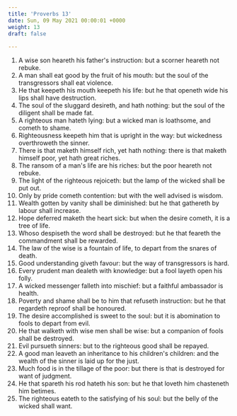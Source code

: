 ```yaml
---
title: 'Proverbs 13'
date: Sun, 09 May 2021 00:00:01 +0000
weight: 13
draft: false
  
---
```


1. A wise son heareth his father's instruction: but a scorner heareth not rebuke.
2. A man shall eat good by the fruit of his mouth: but the soul of the transgressors shall eat violence.
3. He that keepeth his mouth keepeth his life: but he that openeth wide his lips shall have destruction.
4. The soul of the sluggard desireth, and hath nothing: but the soul of the diligent shall be made fat.
5. A righteous man hateth lying: but a wicked man is loathsome, and cometh to shame.
6. Righteousness keepeth him that is upright in the way: but wickedness overthroweth the sinner.
7. There is that maketh himself rich, yet hath nothing: there is that maketh himself poor, yet hath great riches.
8. The ransom of a man's life are his riches: but the poor heareth not rebuke.
9. The light of the righteous rejoiceth: but the lamp of the wicked shall be put out.
10. Only by pride cometh contention: but with the well advised is wisdom.
11. Wealth gotten by vanity shall be diminished: but he that gathereth by labour shall increase.
12. Hope deferred maketh the heart sick: but when the desire cometh, it is a tree of life.
13. Whoso despiseth the word shall be destroyed: but he that feareth the commandment shall be rewarded.
14. The law of the wise is a fountain of life, to depart from the snares of death.
15. Good understanding giveth favour: but the way of transgressors is hard.
16. Every prudent man dealeth with knowledge: but a fool layeth open his folly.
17. A wicked messenger falleth into mischief: but a faithful ambassador is health.
18. Poverty and shame shall be to him that refuseth instruction: but he that regardeth reproof shall be honoured.
19. The desire accomplished is sweet to the soul: but it is abomination to fools to depart from evil.
20. He that walketh with wise men shall be wise: but a companion of fools shall be destroyed.
21. Evil pursueth sinners: but to the righteous good shall be repayed.
22. A good man leaveth an inheritance to his children's children: and the wealth of the sinner is laid up for the just.
23. Much food is in the tillage of the poor: but there is that is destroyed for want of judgment.
24. He that spareth his rod hateth his son: but he that loveth him chasteneth him betimes.
25. The righteous eateth to the satisfying of his soul: but the belly of the wicked shall want.
